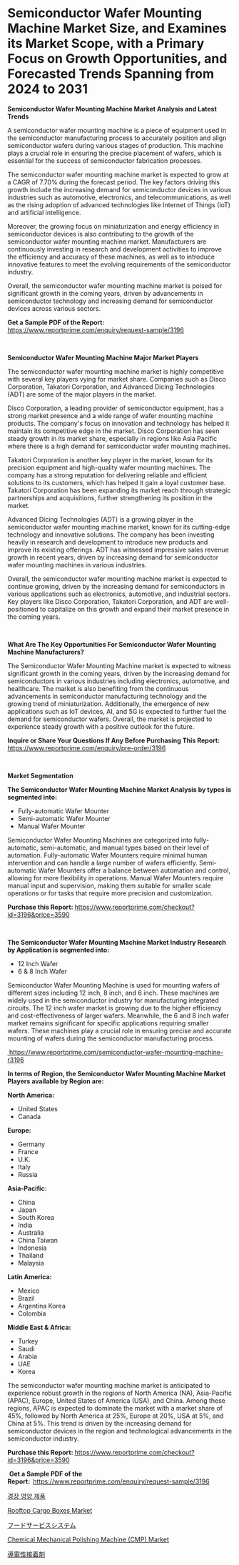 <p><h1>Semiconductor Wafer Mounting Machine Market Size, and Examines its Market Scope, with a Primary Focus on Growth Opportunities, and Forecasted Trends Spanning from 2024 to 2031</h1></p><p><strong>Semiconductor Wafer Mounting Machine Market Analysis and Latest Trends</strong></p>
<p><p>A semiconductor wafer mounting machine is a piece of equipment used in the semiconductor manufacturing process to accurately position and align semiconductor wafers during various stages of production. This machine plays a crucial role in ensuring the precise placement of wafers, which is essential for the success of semiconductor fabrication processes.</p><p>The semiconductor wafer mounting machine market is expected to grow at a CAGR of 7.70% during the forecast period. The key factors driving this growth include the increasing demand for semiconductor devices in various industries such as automotive, electronics, and telecommunications, as well as the rising adoption of advanced technologies like Internet of Things (IoT) and artificial intelligence.</p><p>Moreover, the growing focus on miniaturization and energy efficiency in semiconductor devices is also contributing to the growth of the semiconductor wafer mounting machine market. Manufacturers are continuously investing in research and development activities to improve the efficiency and accuracy of these machines, as well as to introduce innovative features to meet the evolving requirements of the semiconductor industry.</p><p>Overall, the semiconductor wafer mounting machine market is poised for significant growth in the coming years, driven by advancements in semiconductor technology and increasing demand for semiconductor devices across various sectors.</p></p>
<p><strong>Get a Sample PDF of the Report:&nbsp;</strong> <a href="https://www.reportprime.com/enquiry/request-sample/3196">https://www.reportprime.com/enquiry/request-sample/3196</a></p>
<p>&nbsp;</p>
<p><strong>Semiconductor Wafer Mounting Machine Major Market Players</strong></p>
<p><p>The semiconductor wafer mounting machine market is highly competitive with several key players vying for market share. Companies such as Disco Corporation, Takatori Corporation, and Advanced Dicing Technologies (ADT) are some of the major players in the market.</p><p>Disco Corporation, a leading provider of semiconductor equipment, has a strong market presence and a wide range of wafer mounting machine products. The company's focus on innovation and technology has helped it maintain its competitive edge in the market. Disco Corporation has seen steady growth in its market share, especially in regions like Asia Pacific where there is a high demand for semiconductor wafer mounting machines.</p><p>Takatori Corporation is another key player in the market, known for its precision equipment and high-quality wafer mounting machines. The company has a strong reputation for delivering reliable and efficient solutions to its customers, which has helped it gain a loyal customer base. Takatori Corporation has been expanding its market reach through strategic partnerships and acquisitions, further strengthening its position in the market.</p><p>Advanced Dicing Technologies (ADT) is a growing player in the semiconductor wafer mounting machine market, known for its cutting-edge technology and innovative solutions. The company has been investing heavily in research and development to introduce new products and improve its existing offerings. ADT has witnessed impressive sales revenue growth in recent years, driven by increasing demand for semiconductor wafer mounting machines in various industries.</p><p>Overall, the semiconductor wafer mounting machine market is expected to continue growing, driven by the increasing demand for semiconductors in various applications such as electronics, automotive, and industrial sectors. Key players like Disco Corporation, Takatori Corporation, and ADT are well-positioned to capitalize on this growth and expand their market presence in the coming years.</p></p>
<p>&nbsp;</p>
<p><strong>What Are The Key Opportunities For Semiconductor Wafer Mounting Machine Manufacturers?</strong></p>
<p><p>The Semiconductor Wafer Mounting Machine market is expected to witness significant growth in the coming years, driven by the increasing demand for semiconductors in various industries including electronics, automotive, and healthcare. The market is also benefiting from the continuous advancements in semiconductor manufacturing technology and the growing trend of miniaturization. Additionally, the emergence of new applications such as IoT devices, AI, and 5G is expected to further fuel the demand for semiconductor wafers. Overall, the market is projected to experience steady growth with a positive outlook for the future.</p></p>
<p><strong>Inquire or Share Your Questions If Any Before Purchasing This Report:</strong> <a href="https://www.reportprime.com/enquiry/pre-order/3196">https://www.reportprime.com/enquiry/pre-order/3196</a></p>
<p>&nbsp;</p>
<p><strong>Market Segmentation</strong></p>
<p><strong>The Semiconductor Wafer Mounting Machine Market Analysis by types is segmented into:</strong></p>
<p><ul><li>Fully-automatic Wafer Mounter</li><li>Semi-automatic Wafer Mounter</li><li>Manual Wafer Mounter</li></ul></p>
<p><p>Semiconductor Wafer Mounting Machines are categorized into fully-automatic, semi-automatic, and manual types based on their level of automation. Fully-automatic Wafer Mounters require minimal human intervention and can handle a large number of wafers efficiently. Semi-automatic Wafer Mounters offer a balance between automation and control, allowing for more flexibility in operations. Manual Wafer Mounters require manual input and supervision, making them suitable for smaller scale operations or for tasks that require more precision and customization.</p></p>
<p><strong>Purchase this Report:&nbsp;</strong><a href="https://www.reportprime.com/checkout?id=3196&price=3590">https://www.reportprime.com/checkout?id=3196&price=3590</a></p>
<p>&nbsp;</p>
<p><strong>The Semiconductor Wafer Mounting Machine Market Industry Research by Application is segmented into:</strong></p>
<p><ul><li>12 Inch Wafer</li><li>6 & 8 Inch Wafer</li></ul></p>
<p><p>Semiconductor Wafer Mounting Machine is used for mounting wafers of different sizes including 12 inch, 8 inch, and 6 inch. These machines are widely used in the semiconductor industry for manufacturing integrated circuits. The 12 inch wafer market is growing due to the higher efficiency and cost-effectiveness of larger wafers. Meanwhile, the 6 and 8 inch wafer market remains significant for specific applications requiring smaller wafers. These machines play a crucial role in ensuring precise and accurate mounting of wafers during the semiconductor manufacturing process.</p></p>
<p><a href="https://www.reportprime.com/semiconductor-wafer-mounting-machine-r3196">&nbsp;https://www.reportprime.com/semiconductor-wafer-mounting-machine-r3196</a></p>
<p><strong>In terms of Region, the Semiconductor Wafer Mounting Machine Market Players available by Region are:</strong></p>
<p>
    <p> <strong> North America: </strong>
        <ul>
            <li>United States</li>
            <li>Canada</li>
        </ul>
        </p> 
    <p> <strong> Europe: </strong>
        <ul>
            <li>Germany</li>
            <li>France</li>
            <li>U.K.</li>
            <li>Italy</li>
            <li>Russia</li>
        </ul>
        </p> 
    <p> <strong> Asia-Pacific: </strong>
        <ul>
            <li>China</li>
            <li>Japan</li>
            <li>South Korea</li>
            <li>India</li>
            <li>Australia</li>
            <li>China Taiwan</li>
            <li>Indonesia</li>
            <li>Thailand</li>
            <li>Malaysia</li>
        </ul>
        </p> 
    <p> <strong> Latin America: </strong>
        <ul>
            <li>Mexico</li>
            <li>Brazil</li>
            <li>Argentina Korea</li>
            <li>Colombia</li>
        </ul>
        </p> 
    <p> <strong> Middle East & Africa: </strong>
        <ul>
            <li>Turkey</li>
            <li>Saudi</li>
            <li>Arabia</li>
            <li>UAE</li>
            <li>Korea</li>
        </ul>
    </p>
    </p>
<p><p>The semiconductor wafer mounting machine market is anticipated to experience robust growth in the regions of North America (NA), Asia-Pacific (APAC), Europe, United States of America (USA), and China. Among these regions, APAC is expected to dominate the market with a market share of 45%, followed by North America at 25%, Europe at 20%, USA at 5%, and China at 5%. This trend is driven by the increasing demand for semiconductor devices in the region and technological advancements in the semiconductor industry.</p></p>
<p><strong>Purchase this Report: </strong><a href="https://www.reportprime.com/checkout?id=3196&price=3590">https://www.reportprime.com/checkout?id=3196&price=3590</a></p>
<p>&nbsp;<strong>Get a Sample PDF of the Report:&nbsp;&nbsp;</strong><a href="https://www.reportprime.com/enquiry/request-sample/3196">https://www.reportprime.com/enquiry/request-sample/3196</a></p>
<p><strong></strong></p>
<p><p><a href="https://github.com/JohnQuil1917/Market-Research-Report-List-1/blob/main/105778769627.md">경장 영양 제품</a></p><p><a href="https://issuu.com/reportprime-2/docs/rooftop-cargo-boxes-market-size-2030.pptx">Rooftop Cargo Boxes Market</a></p><p><a href="https://github.com/DudleyFerry/Market-Research-Report-List-1/blob/main/734069472808.md">フードサービスシステム</a></p><p><a href="https://github.com/JuliaFadel1922/Market-Research-Report-List-1/blob/main/chemical-mechanical-polishing-machine-cmp-market.md">Chemical Mechanical Polishing Machine (CMP) Market</a></p><p><a href="https://github.com/DemarcusKuhlman/Market-Research-Report-List-1/blob/main/580072372807.md">導電性接着剤</a></p></p>